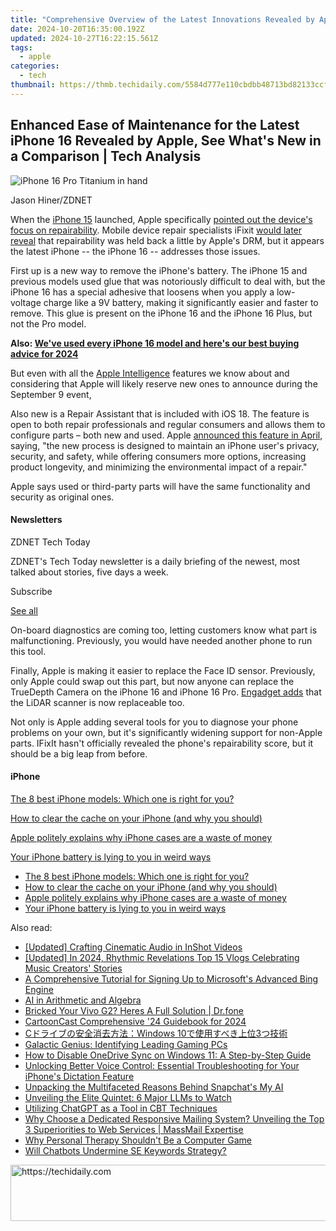```yaml
---
title: "Comprehensive Overview of the Latest Innovations Revealed by Apple in Its 'Scary Fast' October Showcase: What You Need to Know!"
date: 2024-10-20T16:35:00.192Z
updated: 2024-10-27T16:22:15.561Z
tags:
  - apple
categories:
  - tech
thumbnail: https://thmb.techidaily.com/5584d777e110cbdbb48713bd82133ccfd2417ed4baa291781cd47c73ffc42e1f.jpeg
---
```


## Enhanced Ease of Maintenance for the Latest iPhone 16 Revealed by Apple, See What's New in a Comparison | Tech Analysis

![iPhone 16 Pro Titanium in hand](https://www.zdnet.com/a/img/resize/cf4ae60457e5d8a5c7096db16e3bfc907667ab07/2024/09/10/0f784f0e-a488-455f-a023-b5944c0354ef/iphone-16-pro-titanium-in-hand.jpg?auto=webp&width=1280)

Jason Hiner/ZDNET

When the [iPhone 15](https://www.zdnet.com/article/iphone-15-plus-review/) launched, Apple specifically [pointed out the device's focus on repairability](https://www.zdnet.com/article/why-iphone-15-isnt-as-repairable-as-apple-wants-you-to-believe/). Mobile device repair specialists iFixit [would later reveal](https://www.ifixit.com/News/82867/iphone-15-teardown-reveals-software-lockdown) that repairability was held back a little by Apple's DRM, but it appears the latest iPhone -- the iPhone 16 -- addresses those issues.

First up is a new way to remove the iPhone's battery. The iPhone 15 and previous models used glue that was notoriously difficult to deal with, but the iPhone 16 has a special adhesive that loosens when you apply a low-voltage charge like a 9V battery, making it significantly easier and faster to remove. This glue is present on the iPhone 16 and the iPhone 16 Plus, but not the Pro model.

**Also: [We've used every iPhone 16 model and here's our best buying advice for 2024](https://www.zdnet.com/article/iphone-16-pro-max-buying-advice-2024/)**

But even with all the [Apple Intelligence](https://www.zdnet.com/article/what-is-apple-intelligence-everything-to-know-about-ai-features-coming-to-iphones-macs-and-ipads/) features we know about and considering that Apple will likely reserve new ones to announce during the September 9 event,

Also new is a Repair Assistant that is included with iOS 18\. The feature is open to both repair professionals and regular consumers and allows them to configure parts – both new and used. Apple [announced this feature in April](https://www.apple.com/newsroom/2024/04/apple-to-expand-repair-options-with-support-for-used-genuine-parts/), saying, "the new process is designed to maintain an iPhone user's privacy, security, and safety, while offering consumers more options, increasing product longevity, and minimizing the environmental impact of a repair." 

Apple says used or third-party parts will have the same functionality and security as original ones.

#### Newsletters

ZDNET Tech Today

ZDNET's Tech Today newsletter is a daily briefing of the newest, most talked about stories, five days a week.

 Subscribe

[See all](https://www.zdnet.com/newsletters/)

On-board diagnostics are coming too, letting customers know what part is malfunctioning. Previously, you would have needed another phone to run this tool.

Finally, Apple is making it easier to replace the Face ID sensor. Previously, only Apple could swap out this part, but now anyone can replace the TrueDepth Camera on the iPhone 16 and iPhone 16 Pro. [Engadget adds](https://www.engadget.com/mobile/smartphones/apple-reveals-how-its-made-the-iphone-16-series-much-easier-to-repair-120055256.html) that the LiDAR scanner is now replaceable too.

Not only is Apple adding several tools for you to diagnose your phone problems on your own, but it's significantly widening support for non-Apple parts. IFixIt hasn't officially revealed the phone's repairability score, but it should be a big leap from before.

#### iPhone

[The 8 best iPhone models: Which one is right for you?](https://www.zdnet.com/article/best-iphone/ "The 8 best iPhone models: Which one is right for you?")

[How to clear the cache on your iPhone (and why you should)](https://www.zdnet.com/article/how-to-clear-cache-on-iphone-and-why-you-should/ "How to clear the cache on your iPhone (and why you should)")

[Apple politely explains why iPhone cases are a waste of money](https://www.zdnet.com/article/apple-politely-explains-why-iphone-cases-are-a-waste-of-money/ "Apple politely explains why iPhone cases are a waste of money")

[Your iPhone battery is lying to you in weird ways](https://www.zdnet.com/article/your-iphone-battery-is-lying-to-you-in-weird-ways/ "Your iPhone battery is lying to you in weird ways")

* [The 8 best iPhone models: Which one is right for you?](https://www.zdnet.com/article/best-iphone/ "The 8 best iPhone models: Which one is right for you?")
* [How to clear the cache on your iPhone (and why you should)](https://www.zdnet.com/article/how-to-clear-cache-on-iphone-and-why-you-should/ "How to clear the cache on your iPhone (and why you should)")
* [Apple politely explains why iPhone cases are a waste of money](https://www.zdnet.com/article/apple-politely-explains-why-iphone-cases-are-a-waste-of-money/ "Apple politely explains why iPhone cases are a waste of money")
* [Your iPhone battery is lying to you in weird ways](https://www.zdnet.com/article/your-iphone-battery-is-lying-to-you-in-weird-ways/ "Your iPhone battery is lying to you in weird ways")

<ins class="adsbygoogle"
     style="display:block"
     data-ad-format="autorelaxed"
     data-ad-client="ca-pub-7571918770474297"
     data-ad-slot="1223367746"></ins>

<ins class="adsbygoogle"
     style="display:block"
     data-ad-client="ca-pub-7571918770474297"
     data-ad-slot="8358498916"
     data-ad-format="auto"
     data-full-width-responsive="true"></ins>

<span class="atpl-alsoreadstyle">Also read:</span>
<div><ul>
<li><a href="https://fox-http.techidaily.com/updated-crafting-cinematic-audio-in-inshot-videos/"><u>[Updated] Crafting Cinematic Audio in InShot Videos</u></a></li>
<li><a href="https://youtube-webster.techidaily.com/ed-in-2024-rhythmic-revelations-top-15-vlogs-celebrating-music-creators-stories/"><u>[Updated] In 2024, Rhythmic Revelations Top 15 Vlogs Celebrating Music Creators' Stories</u></a></li>
<li><a href="https://tech-haven.techidaily.com/a-comprehensive-tutorial-for-signing-up-to-microsofts-advanced-bing-engine/"><u>A Comprehensive Tutorial for Signing Up to Microsoft's Advanced Bing Engine</u></a></li>
<li><a href="https://tech-haven.techidaily.com/ai-in-arithmetic-and-algebra/"><u>AI in Arithmetic and Algebra</u></a></li>
<li><a href="https://howto.techidaily.com/bricked-your-vivo-g2-heres-a-full-solution-drfone-by-drfone-fix-android-problems-fix-android-problems/"><u>Bricked Your Vivo G2? Heres A Full Solution | Dr.fone</u></a></li>
<li><a href="https://extra-lessons.techidaily.com/cartooncast-comprehensive-24-guidebook-for-2024/"><u>CartoonCast Comprehensive '24 Guidebook for 2024</u></a></li>
<li><a href="https://discover-exceptional.techidaily.com/cwindows-103/"><u>Cドライブの安全消去方法：Windows 10で使用すべき上位3つ技術</u></a></li>
<li><a href="https://games-able.techidaily.com/galactic-genius-identifying-leading-gaming-pcs/"><u>Galactic Genius: Identifying Leading Gaming PCs</u></a></li>
<li><a href="https://win-marvelous.techidaily.com/how-to-disable-onedrive-sync-on-windows-11-a-step-by-step-guide/"><u>How to Disable OneDrive Sync on Windows 11: A Step-by-Step Guide</u></a></li>
<li><a href="https://fox-that.techidaily.com/unlocking-better-voice-control-essential-troubleshooting-for-your-iphones-dictation-feature/"><u>Unlocking Better Voice Control: Essential Troubleshooting for Your iPhone's Dictation Feature</u></a></li>
<li><a href="https://tech-haven.techidaily.com/unpacking-the-multifaceted-reasons-behind-snapchats-my-ai/"><u>Unpacking the Multifaceted Reasons Behind Snapchat's My AI</u></a></li>
<li><a href="https://tech-haven.techidaily.com/unveiling-the-elite-quintet-6-major-llms-to-watch/"><u>Unveiling the Elite Quintet: 6 Major LLMs to Watch</u></a></li>
<li><a href="https://tech-haven.techidaily.com/utilizing-chatgpt-as-a-tool-in-cbt-techniques/"><u>Utilizing ChatGPT as a Tool in CBT Techniques</u></a></li>
<li><a href="https://fox-sure.techidaily.com/why-choose-a-dedicated-responsive-mailing-system-unveiling-the-top-3-superiorities-to-web-services-massmail-expertise/"><u>Why Choose a Dedicated Responsive Mailing System? Unveiling the Top 3 Superiorities to Web Services | MassMail Expertise</u></a></li>
<li><a href="https://tech-haven.techidaily.com/why-personal-therapy-shouldnt-be-a-computer-game/"><u>Why Personal Therapy Shouldn't Be a Computer Game</u></a></li>
<li><a href="https://tech-haven.techidaily.com/will-chatbots-undermine-se-keywords-strategy/"><u>Will Chatbots Undermine SE Keywords Strategy?</u></a></li>
</ul></div>

<!-- affiliate ads begin -->
<a href="https://appsumo.8odi.net/c/5597632/2151889/7443" target="_top" id="2151889">
  <img src="//a.impactradius-go.com/display-ad/7443-2151889" border="0" alt="https://techidaily.com" width="728" height="90"/>
</a>
<img height="0" width="0" src="https://appsumo.8odi.net/i/5597632/2151889/7443" style="position:absolute;visibility:hidden;" border="0" />
<!-- affiliate ads end -->

